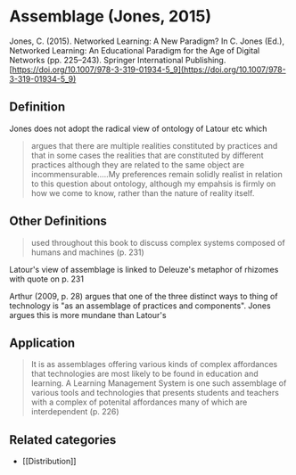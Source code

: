 # Assemblage (Jones, 2015)

Jones, C. (2015). Networked Learning: A New Paradigm? In C. Jones (Ed.), Networked Learning: An  Educational Paradigm for the Age of Digital Networks (pp. 225–243). Springer International Publishing. [https://doi.org/10.1007/978-3-319-01934-5_9](https://doi.org/10.1007/978-3-319-01934-5_9)

## Definition

Jones does not adopt the radical view of ontology of Latour etc which
> argues that there are multiple realities constituted by practices and that in some cases the realities that are constituted by different practices although they are related to the same object are incommensurable.....My preferences remain solidly realist in relation to this question about ontology, although my empahsis is firmly on how we come to know, rather than the nature of reality itself.

## Other Definitions

> used throughout this book to discuss complex systems composed of humans and machines (p. 231)

Latour's view of assemblage is linked to Deleuze's metaphor of rhizomes with quote on p. 231

Arthur (2009, p. 28) argues that one of the three distinct ways to thing of technology is "as an assemblage of practices and components". Jones argues this is more mundane than Latour's

## Application

> It is as assemblages offering various kinds of complex affordances that technologies are most likely to be found in education and learning. A Learning Management System is one such assemblage of various tools and technologies that presents students and teachers with a complex of potenital affordances many of which are interdependent (p. 226)

## Related categories

- [[Distribution]]

